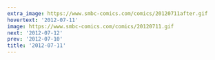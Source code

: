 ```yaml
---
extra_image: https://www.smbc-comics.com/comics/20120711after.gif
hovertext: '2012-07-11'
image: https://www.smbc-comics.com/comics/20120711.gif
next: '2012-07-12'
prev: '2012-07-10'
title: '2012-07-11'
---
```

